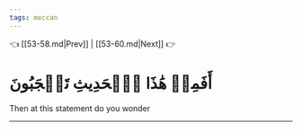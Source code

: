 ```yaml
---
tags: meccan
---
```


👈 [[53-58.md|Prev]] | [[53-60.md|Next]] 👉

# أَفَمِنۡ هَٰذَا ٱلۡحَدِيثِ تَعۡجَبُونَ

Then at this statement do you wonder

---


